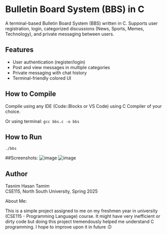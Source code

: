 # Bulletin Board System (BBS) in C

A terminal-based Bulletin Board System (BBS) written in C. Supports user registration, login, categorized discussions (News, Sports, Memes, Technology), and private messaging between users.


## Features

- User authentication (register/login)
- Post and view messages in multiple categories
- Private messaging with chat history
- Terminal-friendly colored UI

## How to Compile
Compile using any IDE (Code::Blocks or VS Code) using C Compiler of your choice.

Or using terminal:
``gcc bbs.c -o bbs``


## How to Run

``./bbs``

##Screenshots:
![image](https://github.com/user-attachments/assets/7b7764c7-eebf-44bc-9a41-f28bad7b2ef0)
![image](https://github.com/user-attachments/assets/1a6680ed-13e3-49d0-b943-cce2cb28e5a9)


## Author

Tasnim Hasan Tamim  
CSE115, North South University, Spring 2025

About Me: 


This is a simple project assigned to me on my freshmen year in university (CSE115 - Programming Language) course. It might have very inefficient or dirty code but doing this project tremendously helped me understand C programming. I hope to improve upon it in future :D
